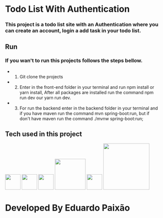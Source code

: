 # Todo List With Authentication
### This project is a todo list site with an Authentication where you can create an account, login a add task in your todo list.
## Run
### If you wan't to run this projects follows the steps bellow.
*  1) Git clone the projects
* 2) Enter in the front-end folder in your terminal and run npm install or yarn install, After all packages are installed run the command npm run dev our yarn run dev.
* 3) For run the backend enter in the backend folder in your terminal and if you have maven run the command mvn spring-boot:run, but if don't have maven run the command ./mvnw spring-boot:run;

## Tech used in this project

 <img width="50px" src="https://camo.githubusercontent.com/393e6dcf504f503ca2a41f56841910e63c35718d5e0e669551fb941f79182692/68747470733a2f2f63646e2e63646e6c6f676f2e636f6d2f6c6f676f732f742f39362f747970657363726970742e737667"   /> 
  <img width="50px" src="https://camo.githubusercontent.com/27d0b117da00485c56d69aef0fa310a3f8a07abecc8aa15fa38c8b78526c60ac/68747470733a2f2f63646e2e6a7364656c6976722e6e65742f67682f64657669636f6e732f64657669636f6e2f69636f6e732f72656163742f72656163742d6f726967696e616c2e737667"  />
    <img width="50px" src="https://camo.githubusercontent.com/20ffa1c9a31e2c991c8b52b0cb7be938de51db4b7a9299658fef28efb0cc845a/68747470733a2f2f63646e2e6a7364656c6976722e6e65742f67682f64657669636f6e732f64657669636f6e2f69636f6e732f6a6176612f6a6176612d6f726967696e616c2e737667"  />
      <img width="100px" src="https://camo.githubusercontent.com/0ad01a8a7559f001752574a694d7b0f82253e5e8d07483c781ef3f8d0eeb20b7/68747470733a2f2f737072696e672e696f2f696d616765732f737072696e672d6c6f676f2d39313436613464333239383736306332653765343935393531383465313937352e737667"  />  
      <img width="50px" src="https://camo.githubusercontent.com/d536b9cc0c533324368535ece721f5424f28eae3ec0e6f3847408948ecacfce6/68747470733a2f2f63646e2e6a7364656c6976722e6e65742f67682f64657669636f6e732f64657669636f6e2f69636f6e732f706f737467726573716c2f706f737467726573716c2d6f726967696e616c2e737667"  />  
  <img width="150px" src="    https://camo.githubusercontent.com/79bd63613a87b928ba1167837c6ba6b8e627bbf6eb2773d076bd9e3885b409af/68747470733a2f2f63646e2e63646e6c6f676f2e636f6d2f6c6f676f732f642f382f646f636b65722e737667"  />  
  
  
# Developed By Eduardo Paixão
  
  
